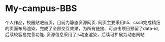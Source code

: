 # My-campus-BBS
个人作品，校园贴吧首页，目前为静态资源网页.
网页主要采用h5、css3完成精细的页面布局渲染，完成了全部交互效果，为所有链接、可点击项目预留了data-id,后续较容易完善功能.
资源信息采用了js动态渲染，后续可扩展为动态网站
